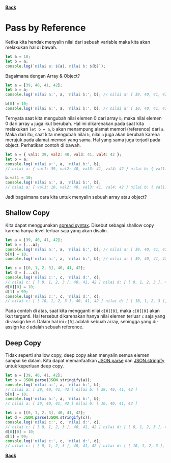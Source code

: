 [**Back**](./es6-variables-nested-party-process-argv-arrow-function.md)

# Pass by Reference

Ketika kita hendak menyalin nilai dari sebuah variable maka kita akan melakukan hal di bawah.

```javascript
let a = 10;
let b = a;
console.log(`nilai a: ${a}, nilai b: ${b}`);
```

Bagaimana dengan Array & Object?

```javascript
let a = [39, 40, 41, 42];
let b = a;
console.log('nilai a:', a, 'nilai b:', b); // nilai a: [ 39, 40, 41, 42 ] nilai b: [ 39, 40, 41, 42 ]

b[0] = 10;
console.log('nilai a:', a, 'nilai b:', b); // nilai a: [ 10, 40, 41, 42 ] nilai b: [ 10, 40, 41, 42 ]
```

Ternyata saat kita mengubah nilai elemen 0 dari array `b`, maka nilai elemen 0 dari array `a` juga ikut berubah. Hal ini dikarenakan pada saat kita melakukan `let b = a`, `b` akan menampung alamat memori (reference) dari `a`. Maka dari itu, saat kita mengubah nilai `b`, nilai `a` juga akan berubah karena merujuk pada alamat memori yang sama. Hal yang sama juga terjadi pada object. Perhatikan contoh di bawah.

```javascript
let a = { val1: 39, val2: 40, val3: 41, val4: 42 };
let b = a;
console.log('nilai a:', a, 'nilai b:', b);
// nilai a: { val1: 39, val2: 40, val3: 41, val4: 42 } nilai b: { val1: 39, val2: 40, val3: 41, val4: 42 }

b.val1 = 10;
console.log('nilai a:', a, 'nilai b:', b);
// nilai a: { val1: 10, val2: 40, val3: 41, val4: 42 } nilai b: { val1: 10, val2: 40, val3: 41, val4: 42 }
```

Jadi bagaimana cara kita untuk menyalin sebuah array atau object?

## Shallow Copy

Kita dapat menggunakan [spread syntax](https://developer.mozilla.org/en-US/docs/Web/JavaScript/Reference/Operators/Spread_syntax). Disebut sebagai shallow copy karena hanya level terluar saja yang akan disalin.

```javascript
let a = [39, 40, 41, 42];
let b = [...a];
console.log('nilai a:', a, 'nilai b:', b); // nilai a: [ 39, 40, 41, 42 ] nilai b: [ 39, 40, 41, 42 ]
b[0] = 10;
console.log('nilai a:', a, 'nilai b:', b); // nilai a: [ 39, 40, 41, 42 ] nilai b: [ 10, 40, 41, 42 ]

let c = [[0, 1, 2, 3], 40, 41, 42];
let d = [...c];
console.log('nilai c:', c, 'nilai d:', d);
// nilai c: [ [ 0, 1, 2, 3 ], 40, 41, 42 ] nilai d: [ [ 0, 1, 2, 3 ], 40, 41, 42 ]
d[0][0] = 10;
d[1] = 99;
console.log('nilai c:', c, 'nilai d:', d);
// nilai c: [ [ 10, 1, 2, 3 ], 40, 41, 42 ] nilai d: [ [ 10, 1, 2, 3 ], 99, 41, 42 ]
```

Pada contoh di atas, saat kita mengganti nilai `d[0][0]`, maka `c[0][0]` akan ikut terganti. Hal tersebut dikarenakan hanya nilai elemen terluar `c` saja yang di-assign ke `d`. Dalam hal ini `c[0]` adalah sebuah array, sehingga yang di-assign ke `d` adalah sebuah reference.

## Deep Copy

Tidak seperti shallow copy, deep copy akan menyalin semua elemen sampai ke dalam. Kita dapat memanfaatkan [JSON.parse](https://developer.mozilla.org/en-US/docs/Web/JavaScript/Reference/Global_Objects/JSON/parse) dan [JSON.stringify](https://developer.mozilla.org/en-US/docs/Web/JavaScript/Reference/Global_Objects/JSON/stringify) untuk keperluan deep copy.

```javascript
let a = [39, 40, 41, 42];
let b = JSON.parse(JSON.stringify(a));
console.log('nilai a:', a, 'nilai b:', b);
// nilai a: [ 39, 40, 41, 42 ] nilai b: [ 39, 40, 41, 42 ]
b[0] = 10;
console.log('nilai a:', a, 'nilai b:', b);
// nilai a: [ 39, 40, 41, 42 ] nilai b: [ 10, 40, 41, 42 ]

let c = [[0, 1, 2, 3], 40, 41, 42];
let d = JSON.parse(JSON.stringify(c));
console.log('nilai c:', c, 'nilai d:', d);
// nilai c: [ [ 0, 1, 2, 3 ], 40, 41, 42 ] nilai d: [ [ 0, 1, 2, 3 ], 40, 41, 42 ]
d[0][0] = 10;
d[1] = 99;
console.log('nilai c:', c, 'nilai d:', d);
// nilai c: [ [ 0, 1, 2, 3 ], 40, 41, 42 ] nilai d: [ [ 10, 1, 2, 3 ], 99, 41, 42 ]
```

[**Back**](./es6-variables-nested-party-process-argv-arrow-function.md)